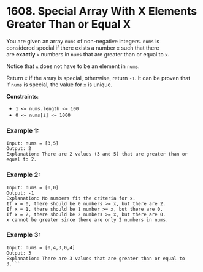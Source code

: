 # 1608. Special Array With X Elements Greater Than or Equal X

You are given an array `nums` of non-negative integers. `nums` is considered special if there exists a number `x` such that there are **exactly** `x` numbers in `nums` that are greater than or equal to `x`.

Notice that `x` does not have to be an element in `nums`.

Return `x` if the array is special, otherwise, return `-1`. It can be proven that if `nums` is special, the value for `x` is unique.

**Constraints**:
- `1 <= nums.length <= 100`
- `0 <= nums[i] <= 1000`

### Example 1:
```
Input: nums = [3,5]
Output: 2
Explanation: There are 2 values (3 and 5) that are greater than or equal to 2.
```

### Example 2:
```
Input: nums = [0,0]
Output: -1
Explanation: No numbers fit the criteria for x.
If x = 0, there should be 0 numbers >= x, but there are 2.
If x = 1, there should be 1 number >= x, but there are 0.
If x = 2, there should be 2 numbers >= x, but there are 0.
x cannot be greater since there are only 2 numbers in nums.
```

### Example 3:
```
Input: nums = [0,4,3,0,4]
Output: 3
Explanation: There are 3 values that are greater than or equal to 3.```
